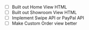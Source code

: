 
- [ ] Built out Home View HTML
- [ ] Built out Showroom View HTML
- [ ] Implement Swipe API or PayPal API
- [ ] Make Custom Order view better
